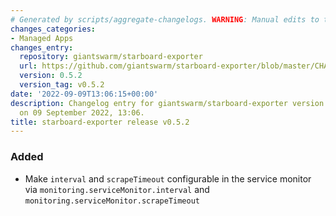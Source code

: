 ```yaml
---
# Generated by scripts/aggregate-changelogs. WARNING: Manual edits to this files will be overwritten.
changes_categories:
- Managed Apps
changes_entry:
  repository: giantswarm/starboard-exporter
  url: https://github.com/giantswarm/starboard-exporter/blob/master/CHANGELOG.md#052---2022-09-09
  version: 0.5.2
  version_tag: v0.5.2
date: '2022-09-09T13:06:15+00:00'
description: Changelog entry for giantswarm/starboard-exporter version 0.5.2, published
  on 09 September 2022, 13:06.
title: starboard-exporter release v0.5.2
---
```


### Added
- Make `interval` and `scrapeTimeout` configurable in the service monitor via `monitoring.serviceMonitor.interval` and `monitoring.serviceMonitor.scrapeTimeout`
